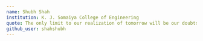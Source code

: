 ```yaml
---
name: Shubh Shah
institution: K. J. Somaiya College of Engineering
quote: The only limit to our realization of tomorrow will be our doubts of today.
github_user: shahshubh
---
```

